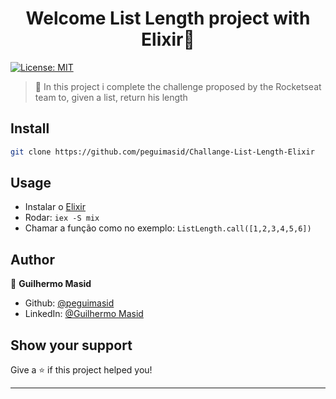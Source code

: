 <h1 align="center">Welcome List Length project with Elixir👋</h1>
<p>
  <a href="#" target="_blank">
    <img alt="License: MIT" src="https://img.shields.io/badge/License-MIT-yellow.svg" />
  </a>
</p>

> 🎢 In this project i complete the challenge proposed by the Rocketseat team to, given a list, return his length

## Install

```sh
git clone https://github.com/peguimasid/Challange-List-Length-Elixir
```

## Usage
- Instalar o [Elixir](https://elixir-lang.org/install.html)
- Rodar: `iex -S mix`
- Chamar a função como no exemplo: `ListLength.call([1,2,3,4,5,6])`

## Author

👤 **Guilhermo Masid**

* Github: [@peguimasid](https://github.com/peguimasid)
* LinkedIn: [@Guilhermo Masid](https://www.linkedin.com/in/guilhermo-masid-494677b8/)

## Show your support

Give a ⭐️ if this project helped you!

***